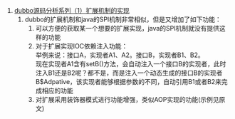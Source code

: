 1. [dubbo源码分析系列（1）扩展机制的实现](https://my.oschina.net/pingpangkuangmo/blog/508963)
    1. dubbo的扩展机制和java的SPI机制非常相似，但是又增加了如下功能：
        1. 可以方便的获取某一个想要的扩展实现，java的SPI机制就没有提供这样的功能
        2. 对于扩展实现IOC依赖注入功能：     
            举例来说：接口A，实现者A1、A2。接口B，实现者B1、B2。    
            现在实现者A1含有setB()方法，会自动注入一个接口B的实现者，此时注入B1还是B2呢？都不是，而是注入一个动态生成的接口B的实现者B$Adpative，该实现者能够根据参数的不同，自动引用B1或者B2来完成相应的功能
        3. 对扩展采用装饰器模式进行功能增强，类似AOP实现的功能(示例见原文)
